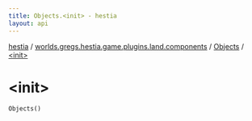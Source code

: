 ```yaml
---
title: Objects.<init> - hestia
layout: api
---
```


<div class='api-docs-breadcrumbs'><a href="../../index.html">hestia</a> / <a href="../index.html">worlds.gregs.hestia.game.plugins.land.components</a> / <a href="index.html">Objects</a> / <a href="./-init-.html">&lt;init&gt;</a></div>

# &lt;init&gt;

<div class="signature"><code><span class="identifier">Objects</span><span class="symbol">(</span><span class="symbol">)</span></code></div>
